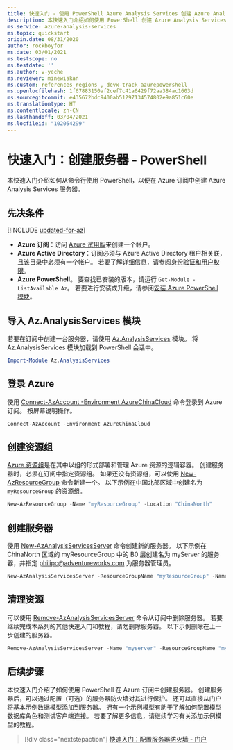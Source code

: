 ```yaml
---
title: 快速入门 - 使用 PowerShell Azure Analysis Services 创建 Azure Analysis Services | Azure
description: 本快速入门介绍如何使用 PowerShell 创建 Azure Analysis Services 服务器
ms.service: azure-analysis-services
ms.topic: quickstart
origin.date: 08/31/2020
author: rockboyfor
ms.date: 03/01/2021
ms.testscope: no
ms.testdate: ''
ms.author: v-yeche
ms.reviewer: minewiskan
ms.custom: references_regions , devx-track-azurepowershell
ms.openlocfilehash: 1f67883150af2cef7c41a6429f72aa384ac1603d
ms.sourcegitcommit: e435672bdc9400ab51297134574802e9a851c60e
ms.translationtype: HT
ms.contentlocale: zh-CN
ms.lasthandoff: 03/04/2021
ms.locfileid: "102054299"
---
```

# <a name="quickstart-create-a-server---powershell"></a>快速入门：创建服务器 - PowerShell

本快速入门介绍如何从命令行使用 PowerShell，以便在 Azure 订阅中创建 Azure Analysis Services 服务器。

## <a name="prerequisites"></a>先决条件

[!INCLUDE [updated-for-az](../../includes/updated-for-az.md)]

- **Azure 订阅**：访问 [Azure 试用版](https://www.microsoft.com/china/azure/index.html?fromtype=cn)来创建一个帐户。
- **Azure Active Directory**：订阅必须与 Azure Active Directory 租户相关联，且该目录中必须有一个帐户。 若要了解详细信息，请参阅[身份验证和用户权限](analysis-services-manage-users.md)。
- **Azure PowerShell**。 要查找已安装的版本，请运行 `Get-Module -ListAvailable Az`。 若要进行安装或升级，请参阅[安装 Azure PowerShell 模块](https://docs.microsoft.com/powershell/azure/install-Az-ps)。

## <a name="import-azanalysisservices-module"></a>导入 Az.AnalysisServices 模块

若要在订阅中创建一台服务器，请使用 [Az.AnalysisServices](https://docs.microsoft.com/powershell/module/az.analysisservices) 模块。 将 Az.AnalysisServices 模块加载到 PowerShell 会话中。

```powershell
Import-Module Az.AnalysisServices
```

## <a name="sign-in-to-azure"></a>登录 Azure

使用 [Connect-AzAccount -Environment AzureChinaCloud](https://docs.microsoft.com/powershell/module/az.accounts/connect-azaccount) 命令登录到 Azure 订阅。 按屏幕说明操作。

```powershell
Connect-AzAccount -Environment AzureChinaCloud
```

## <a name="create-a-resource-group"></a>创建资源组

[Azure 资源组](../azure-resource-manager/management/overview.md)是在其中以组的形式部署和管理 Azure 资源的逻辑容器。 创建服务器时，必须在订阅中指定资源组。 如果还没有资源组，可以使用 [New-AzResourceGroup](https://docs.microsoft.com/powershell/module/az.resources/new-azresourcegroup) 命令新建一个。 以下示例在中国北部区域中创建名为 `myResourceGroup` 的资源组。

```powershell
New-AzResourceGroup -Name "myResourceGroup" -Location "ChinaNorth"
```

## <a name="create-a-server"></a>创建服务器

<!--MOONCAKE: CUSTOMIZATION-->
<!--MOONCAKE: REMOVE D1 (free) tier-->
<!--Notice: ChinaNorth is valid and -Sku should be B0,B1,S0-S4-->

使用 [New-AzAnalysisServicesServer](https://docs.microsoft.com/powershell/module/az.analysisservices/new-azanalysisservicesserver) 命令创建新的服务器。 以下示例在 ChinaNorth 区域的 myResourceGroup 中的 B0 层创建名为 myServer 的服务器，并指定 philipc@adventureworks.com 为服务器管理员。

```powershell
New-AzAnalysisServicesServer -ResourceGroupName "myResourceGroup" -Name "myserver" -Location ChinaNorth -Sku B0 -Administrator "philipc@adventure-works.com"
```

<!--Notice: ServerName should be lower charactor-->
<!--Notice: -Sku should be B0,B1,S0-S4-->
<!--MOONCAKE: CUSTOMIZATION-->

## <a name="clean-up-resources"></a>清理资源

可以使用 [Remove-AzAnalysisServicesServer](https://docs.microsoft.com/powershell/module/az.analysisservices/new-azanalysisservicesserver) 命令从订阅中删除服务器。 若要继续完成本系列的其他快速入门和教程，请勿删除服务器。 以下示例删除在上一步创建的服务器。

```powershell
Remove-AzAnalysisServicesServer -Name "myserver" -ResourceGroupName "myResourceGroup"
```

## <a name="next-steps"></a>后续步骤

本快速入门介绍了如何使用 PowerShell 在 Azure 订阅中创建服务器。 创建服务器后，可以通过配置（可选）的服务器防火墙对其进行保护。 还可以直接从门户将基本示例数据模型添加到服务器。 拥有一个示例模型有助于了解如何配置模型数据库角色和测试客户端连接。 若要了解更多信息，请继续学习有关添加示例模型的教程。

> [!div class="nextstepaction"]
> [快速入门：配置服务器防火墙 - 门户](analysis-services-qs-firewall.md)

<!-- Update_Description: update meta properties, wording update, update link -->